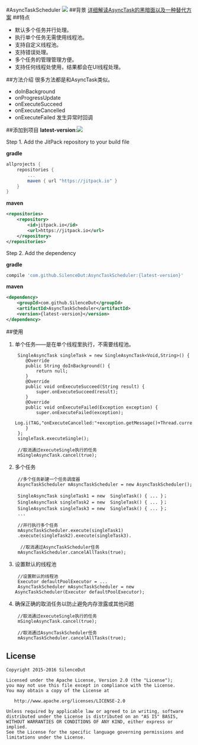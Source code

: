 #AsyncTaskScheduler
[![](https://jitpack.io/v/SilenceDut/AsyncTaskScheduler.svg)](https://jitpack.io/#SilenceDut/AsyncTaskScheduler)
##背景
[详细解读AsyncTask的黑暗面以及一种替代方案](http://www.jianshu.com/p/d83fd0e8a062)
##特点
- 默认多个任务并行处理。
- 执行单个任务无需使用线程池。
- 支持自定义线程池。
- 支持错误处理。
- 多个任务的管理管理方便。
- 支持任何线程处使用，结果都会在UI线程处理。

##方法介绍
很多方法都是和AsyncTask类似。

- doInBackground
- onProgressUpdate
- onExecuteSucceed
- onExecuteCancelled
- onExecuteFailed
    发生异常时回调
      
##添加到项目
**latest-version**:[![](https://jitpack.io/v/SilenceDut/AsyncTaskScheduler.svg)](https://jitpack.io/#SilenceDut/AsyncTaskScheduler)

Step 1. Add the JitPack repository to your build file

**gradle**
```groovy
allprojects {
    repositories {
        ...
        maven { url "https://jitpack.io" }
    }
}
```
**maven**
```xml
<repositories>
    <repository>
        <id>jitpack.io</id>
        <url>https://jitpack.io</url>
    </repository>
</repositories>
```

Step 2. Add the dependency

**gradle**

```groovy
compile 'com.github.SilenceDut:AsyncTaskScheduler:{latest-version}'
```
**maven**

```xml
<dependency>
    <groupId>com.github.SilenceDut</groupId>
    <artifactId>AsyncTaskScheduler</artifactId>
    <version>{latest-version}</version>
</dependency>
```
##使用
1. 单个任务——是在单个线程里执行，不需要线程池。

        SingleAsyncTask singleTask = new SingleAsyncTask<Void,String>() {   
           @Override    
           public String doInBackground() {   
               return null;   
           }
           @Override
           public void onExecuteSucceed(String result) {      
               super.onExecuteSucceed(result);      
           }
           @Override
           public void onExecuteFailed(Exception exception) {      
               super.onExecuteFailed(exception);    
               Log.i(TAG,"onExecuteCancelled:"+exception.getMessage()+Thread.currentThread());
           }
        };
        singleTask.executeSingle();

        //取消通过executeSingle执行的任务
        mSingleAsyncTask.cancel(true);
2. 多个任务

        //多个任务新建一个任务调度器
        AsyncTaskScheduler mAsyncTaskScheduler = new AsyncTaskScheduler();
        
        SingleAsyncTask singleTask1 = new  SingleTask() { ... }；
        SingleAsyncTask singleTask2 = new  SingleTask() { ... }；
        SingleAsyncTask singleTask3 = new  SingleTask() { ... }；
        ...
        
        //并行执行多个任务
        mAsyncTaskScheduler.execute(singleTask1)
        .execute(singleTask2).execute(singleTask3).
    
         //取消通过AsyncTaskScheduler任务
        mAsyncTaskScheduler.cancelAllTasks(true);
3. 设置默认的线程池

        //设置默认的线程池
        Executor defaultPoolExecutor = ...
        AsyncTaskScheduler mAsyncTaskScheduler = new AsyncTaskScheduler(Executor defaultPoolExecutor);
4. 确保正确的取消任务以防止避免内存泄露或其他问题

        //取消通过executeSingle执行的任务
        mSingleAsyncTask.cancel(true);
        
        //取消通过AsyncTaskScheduler任务
        mAsyncTaskScheduler.cancelAllTasks(true);
             
License
-------

    Copyright 2015-2016 SilenceDut

    Licensed under the Apache License, Version 2.0 (the "License");
    you may not use this file except in compliance with the License.
    You may obtain a copy of the License at

       http://www.apache.org/licenses/LICENSE-2.0

    Unless required by applicable law or agreed to in writing, software
    distributed under the License is distributed on an "AS IS" BASIS,
    WITHOUT WARRANTIES OR CONDITIONS OF ANY KIND, either express or implied.
    See the License for the specific language governing permissions and
    limitations under the License.
